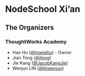 # NodeSchool Xi’an

## The Organizers

### ThoughtWorks Academy

- Hao Hu ([@howiehu](https://github.com/howiehu)) - Owner
- Jian Tong ([@jtong](https://github.com/jtong))
- Jie Kang ([@JacobKangJie](https://github.com/JacobKangJie))
- Wenjun LIN ([@linwenjun](https://github.com/linwenjun))
